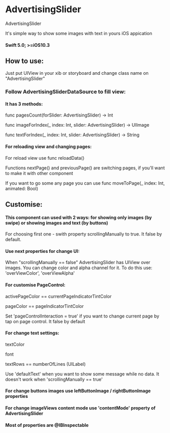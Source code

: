# AdvertisingSlider
AdvertisingSlider


It's simple way to show some images with text in yours iOS appication

#### Swift 5.0;  >=iOS10.3 

## How to use:

Just put UIView in your xib or storyboard and change class name on "AdvertisingSlider" 

### Follow AdvertisingSliderDataSource to fill view:

#### It has 3 methods: 
 <p>func pagesCount(forSlider: AdvertisingSlider) -> Int<p/>
 <p>func imageForIndex(_ index: Int, slider: AdvertisingSlider) -> UIImage<p/>
 <p>func textForIndex(_ index: Int, slider: AdvertisingSlider) -> String<p/>
  
#### For reloading view and changing pages:

For reload view use func reloadData() 

Functions nextPage() and previousPage() are switching pages, if you'll want to make it with other component

If you want to go some any page you can use func moveToPage(_ index: Int, animated: Bool)

## Customise: 

#### This component can used with 2 ways: for showing only images (by swipe) or showing images and text (by buttons)
For choosing first one  - swith property scrollingManually to true. It false by default.

#### Use next properties for change UI:
When "scrollingManually == false" AdvertisingSlider has UIView over images. You can change color and alpha channel for it. To do this use:  'overViewColor', 'overViewAlpha'
 
#### For customise PageControl:
<p>activePageColor == currentPageIndicatorTintColor<p/>
<p>pageColor == pageIndicatorTintColor<p/>
<p>Set 'pageControlInteraction = true' if you want to change current page by tap on page control. It false by default<p/>

#### For change text settings:

<p>textColor<p/>
<p>font<p/>
<p>textRows == numberOfLines (UILabel)<p/>
  
Use 'defaultText' when you want to show some message while no data. It doesn't work when 'scrollingManually == true'

#### For change buttons images use leftButtonImage / rightButtonImage properties

#### For change imageViews content mode use 'contentMode' property of AdvertisingSlider

#### Most of properties are @IBInspectable
